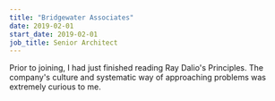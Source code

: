 ```yaml
---
title: "Bridgewater Associates"
date: 2019-02-01
start_date: 2019-02-01
job_title: Senior Architect
---
```


Prior to joining, I had just finished reading Ray Dalio's Principles. The company's culture and systematic way of approaching problems was extremely curious to me.
